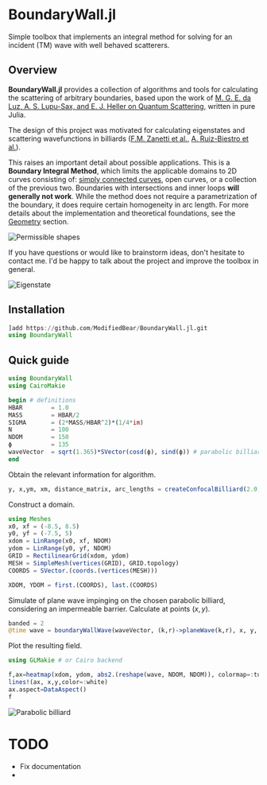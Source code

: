 # BoundaryWall.jl

Simple toolbox that implements an integral method for solving for an incident (TM) wave with well behaved scatterers.

## Overview

**BoundaryWall.jl** provides a collection of algorithms and tools for 
calculating the scattering of arbitrary boundaries, based upon the work of
[M. G. E. da Luz, A. S. Lupu-Sax, and E. J. Heller on Quantum Scattering](https://doi.org/10.1103/PhysRevE.56.2496), 
written in pure Julia.

The design of this project was motivated for calculating eigenstates 
and scattering wavefunctions in billiards ([F.M. Zanetti et al.](https://doi.org/10.1016/j.aop.2008.01.008), 
[A. Ruiz-Biestro et al.](https://doi.org/10.1103/PhysRevE.109.034203)).

This raises an important detail about possible applications. This is a **Boundary Integral Method**,
which limits the applicable domains to 2D curves consisting of: [simply 
connected curves](https://mathworld.wolfram.com/SimplyConnected.html), open curves, or a collection of the previous two. 
Boundaries with intersections and inner loops **will generally not work**.
While the method does not require a parametrization of the boundary, it
does require certain homogeneity in arc length. For more details about
the implementation and theoretical foundations, see the [Geometry](geometry.md)
section.

![Permissible shapes](docs/src/assets/drawing.svg)

If you have questions or would like to brainstorm ideas, don't hesitate 
to contact me. I'd be happy to talk about the project and improve the
toolbox in general.

![Eigenstate](docs/src/assets/parabolic.gif)

## Installation

```julia
]add https://github.com/ModifiedBear/BoundaryWall.jl.git
using BoundaryWall 
```


## Quick guide

```julia
using BoundaryWall
using CairoMakie

begin # definitions
HBAR        = 1.0
MASS        = HBAR/2
SIGMA       = (2*MASS/HBAR^2)*(1/4*im)
N           = 100
NDOM        = 150
ϕ           = 135
waveVector  = sqrt(1.365)*SVector(cosd(ϕ), sind(ϕ)) # parabolic billiard eigenstate
end
```

Obtain the relevant information for algorithm.

```julia
y, x,ym, xm, distance_matrix, arc_lengths = createConfocalBilliard(2.0, 3.0, N)
```

Construct a domain.

```julia
using Meshes
x0, xf = (-8.5, 8.5)
y0, yf = (-7.5, 5)
xdom = LinRange(x0, xf, NDOM)
ydom = LinRange(y0, yf, NDOM)
GRID = RectilinearGrid(xdom, ydom)
MESH = SimpleMesh(vertices(GRID), GRID.topology)
COORDS = SVector.(coords.(vertices(MESH)))

XDOM, YDOM = first.(COORDS), last.(COORDS)
```

Simulate of plane wave impinging on the chosen parabolic billiard, considering an impermeable barrier. Calculate at points $(x,y)$.
```julia
banded = 2
@time wave = boundaryWallWave(waveVector, (k,r)->planeWave(k,r), x, y, xm, ym, XDOM, YDOM, SIGMA, arc_lengths, distance_matrix, length(arc_lengths), N, banded, Inf);
```

Plot the resulting field.
```julia
using GLMakie # or Cairo backend

f,ax=heatmap(xdom, ydom, abs2.(reshape(wave, NDOM, NDOM)), colormap=:turbo)
lines!(ax, x,y,color=:white)
ax.aspect=DataAspect()
f
```
![Parabolic billiard](docs/src/assets/wave.png)

# TODO
- Fix documentation
- 